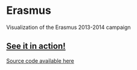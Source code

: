 # Erasmus
Visualization of the Erasmus 2013-2014 campaign

## [See it in action!](https://rawgit.com/dbuades/Erasmus/master/index.html)


[Source code available here](https://github.com/dbuades/Erasmus)
